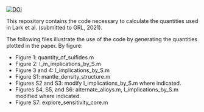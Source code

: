 [![DOI](https://zenodo.org/badge/421927083.svg)](https://zenodo.org/badge/latestdoi/421927083)

This repository contains the code necessary to calculate the quantities used in Lark et al. (submitted to GRL, 2021).

The following files illustrate the use of the code by generating the quantities plotted in the paper.
By figure:
- Figure 1: quantity_of_sulfides.m
- Figure 2: I_m_implications_by_S.m
- Figure 3 and 4: I_implications_by_S.m
- Figure S1: mantle_density_structure.m
- Figures S2 and S3: modify I_implications_by_S.m where indicated.
- Figures S4, S5, and S6: alternate_alloys.m, I_implications_by_S.m modified where indicated.
- Figure S7: explore_sensitivity_core.m
